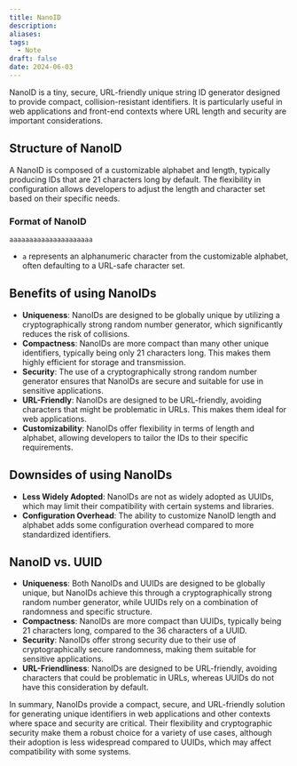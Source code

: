 ```yaml
---
title: NanoID
description: 
aliases: 
tags:
  - Note
draft: false
date: 2024-06-03
---
```

NanoID is a tiny, secure, URL-friendly unique string ID generator designed to provide compact, collision-resistant identifiers. It is particularly useful in web applications and front-end contexts where URL length and security are important considerations.

## Structure of NanoID
A NanoID is composed of a customizable alphabet and length, typically producing IDs that are 21 characters long by default. The flexibility in configuration allows developers to adjust the length and character set based on their specific needs.

### Format of NanoID
```
aaaaaaaaaaaaaaaaaaaaa
```
- `a` represents an alphanumeric character from the customizable alphabet, often defaulting to a URL-safe character set.

## Benefits of using NanoIDs
- **Uniqueness**: NanoIDs are designed to be globally unique by utilizing a cryptographically strong random number generator, which significantly reduces the risk of collisions.
- **Compactness**: NanoIDs are more compact than many other unique identifiers, typically being only 21 characters long. This makes them highly efficient for storage and transmission.
- **Security**: The use of a cryptographically strong random number generator ensures that NanoIDs are secure and suitable for use in sensitive applications.
- **URL-Friendly**: NanoIDs are designed to be URL-friendly, avoiding characters that might be problematic in URLs. This makes them ideal for web applications.
- **Customizability**: NanoIDs offer flexibility in terms of length and alphabet, allowing developers to tailor the IDs to their specific requirements.

## Downsides of using NanoIDs
- **Less Widely Adopted**: NanoIDs are not as widely adopted as UUIDs, which may limit their compatibility with certain systems and libraries.
- **Configuration Overhead**: The ability to customize NanoID length and alphabet adds some configuration overhead compared to more standardized identifiers.

## NanoID vs. UUID
- **Uniqueness**: Both NanoIDs and UUIDs are designed to be globally unique, but NanoIDs achieve this through a cryptographically strong random number generator, while UUIDs rely on a combination of randomness and specific structure.
- **Compactness**: NanoIDs are more compact than UUIDs, typically being 21 characters long, compared to the 36 characters of a UUID.
- **Security**: NanoIDs offer strong security due to their use of cryptographically secure randomness, making them suitable for sensitive applications.
- **URL-Friendliness**: NanoIDs are designed to be URL-friendly, avoiding characters that could be problematic in URLs, whereas UUIDs do not have this consideration by default.

In summary, NanoIDs provide a compact, secure, and URL-friendly solution for generating unique identifiers in web applications and other contexts where space and security are critical. Their flexibility and cryptographic security make them a robust choice for a variety of use cases, although their adoption is less widespread compared to UUIDs, which may affect compatibility with some systems.